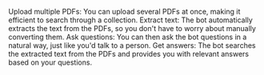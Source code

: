 Upload multiple PDFs: You can upload several PDFs at once, making it efficient to search through a collection.
Extract text: The bot automatically extracts the text from the PDFs, so you don't have to worry about manually converting them.
Ask questions: You can then ask the bot questions in a natural way, just like you'd talk to a person.
Get answers: The bot searches the extracted text from the PDFs and provides you with relevant answers based on your questions.
